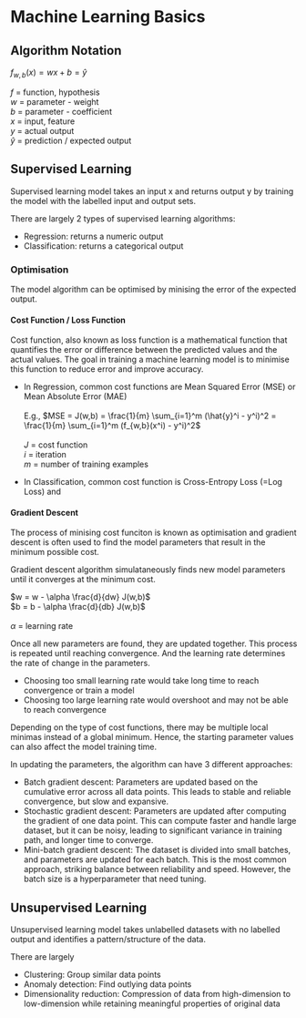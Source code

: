 # Machine Learning Basics

## Algorithm Notation
$f_{w,b}(x) = wx + b = \hat{y}$

$f$ = function, hypothesis <br>
$w$ = parameter - weight <br>
$b$ = parameter - coefficient <br>
$x$ = input, feature <br>
$y$ = actual output <br>
$\hat{y}$ = prediction / expected output <br>

## Supervised Learning
Supervised learning model takes an input x and returns output y by training the model with the labelled input and output sets.

There are largely 2 types of supervised learning algorithms:
- Regression: returns a numeric output
- Classification: returns a categorical output

### Optimisation
The model algorithm can be optimised by minising the error of the expected output.

#### Cost Function / Loss Function
Cost function, also known as loss function is a mathematical function that quantifies the error or difference between the predicted values and the actual values. The goal in training a machine learning model is to minimise this function to reduce error and improve accuracy.

- In Regression, common cost functions are Mean Squared Error (MSE) or Mean Absolute Error (MAE) <br><br>
E.g., $MSE = J(w,b) = \frac{1}{m} \sum_{i=1}^m (\hat{y}^i - y^i)^2 = \frac{1}{m} \sum_{i=1}^m (f_{w,b}(x^i) - y^i)^2$ <br><br>
$J$ = cost function <br>
$i$ = iteration <br>
$m$ = number of training examples

- In Classification, common cost function is Cross-Entropy Loss (=Log Loss) and 

#### Gradient Descent
The process of minising cost funciton is known as optimisation and gradient descent is often used to find the model parameters that result in the minimum possible cost.

Gradient descent algorithm simulataneously finds new model parameters until it converges at the minimum cost.

$w = w - \alpha \frac{d}{dw} J(w,b)$ <br>
$b = b - \alpha \frac{d}{db} J(w,b)$ <br><br>
$\alpha$ = learning rate

Once all new parameters are found, they are updated together. This process is repeated until reaching convergence. And the learning rate determines the rate of change in the parameters.

- Choosing too small learning rate would take long time to reach convergence or train a model
- Choosing too large learning rate would overshoot and may not be able to reach convergence

Depending on the type of cost functions, there may be multiple local minimas instead of a global minimum. Hence, the starting parameter values can also affect the model training time.

In updating the parameters, the algorithm can have 3 different approaches:
- Batch gradient descent: Parameters are updated based on the cumulative error across all data points. This leads to stable and reliable convergence, but slow and expansive.
- Stochastic gradient descent: Parameters are updated after computing the gradient of one data point. This can compute faster and handle large dataset, but it can be noisy, leading to significant variance in training path, and longer time to converge.
- Mini-batch gradient descent: The dataset is divided into small batches, and parameters are updated for each batch. This is the most common approach, striking balance between reliability and speed. However, the batch size is a hyperparameter that need tuning.

## Unsupervised Learning
Unsupervised learning model takes unlabelled datasets with no labelled output and identifies a pattern/structure of the data.

There are largely 
- Clustering: Group similar data points
- Anomaly detection: Find outlying data points
- Dimensionality reduction: Compression of data from high-dimension to low-dimension while retaining meaningful properties of original data


